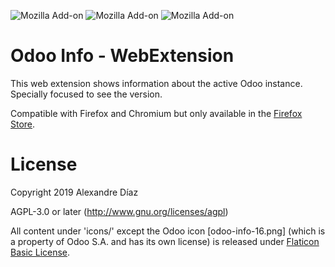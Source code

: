 ![Mozilla Add-on](https://img.shields.io/amo/v/odoo-info?style=for-the-badge)  ![Mozilla Add-on](https://img.shields.io/amo/users/odoo-info?style=for-the-badge) ![Mozilla Add-on](https://img.shields.io/amo/dw/odoo-info?style=for-the-badge)

# Odoo Info - WebExtension

This web extension shows information about the active Odoo instance. Specially focused to see the version.

Compatible with Firefox and Chromium but only available in the [Firefox Store](https://addons.mozilla.org/es/firefox/addon/odoo-info/).

# License
Copyright 2019 Alexandre Díaz

AGPL-3.0 or later (http://www.gnu.org/licenses/agpl)

All content under 'icons/' except the Odoo icon [odoo-info-16.png] (which is a property of Odoo S.A. and has its own license) is released under [Flaticon Basic License](https://file000.flaticon.com/downloads/license/license.pdf).
